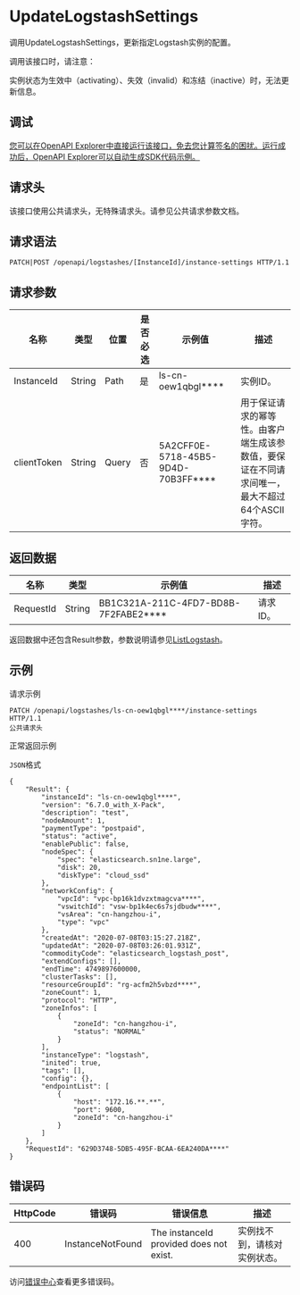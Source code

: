 # UpdateLogstashSettings

调用UpdateLogstashSettings，更新指定Logstash实例的配置。

调用该接口时，请注意：

实例状态为生效中（activating）、失效（invalid）和冻结（inactive）时，无法更新信息。

## 调试

[您可以在OpenAPI Explorer中直接运行该接口，免去您计算签名的困扰。运行成功后，OpenAPI Explorer可以自动生成SDK代码示例。](https://api.aliyun.com/#product=elasticsearch&api=UpdateLogstashSettings&type=ROA&version=2017-06-13)

## 请求头

该接口使用公共请求头，无特殊请求头。请参见公共请求参数文档。

## 请求语法

```
PATCH|POST /openapi/logstashes/[InstanceId]/instance-settings HTTP/1.1
```

## 请求参数

|名称|类型|位置|是否必选|示例值|描述|
|--|--|--|----|---|--|
|InstanceId|String|Path|是|ls-cn-oew1qbgl\*\*\*\*|实例ID。 |
|clientToken|String|Query|否|5A2CFF0E-5718-45B5-9D4D-70B3FF\*\*\*\*|用于保证请求的幂等性。由客户端生成该参数值，要保证在不同请求间唯一，最大不超过64个ASCII字符。 |

## 返回数据

|名称|类型|示例值|描述|
|--|--|---|--|
|RequestId|String|BB1C321A-211C-4FD7-BD8B-7F2FABE2\*\*\*\*|请求ID。 |

返回数据中还包含Result参数，参数说明请参见[ListLogstash](~~160534~~)。

## 示例

请求示例

```
PATCH /openapi/logstashes/ls-cn-oew1qbgl****/instance-settings HTTP/1.1
公共请求头
```

正常返回示例

`JSON`格式

```
{
	"Result": {
		"instanceId": "ls-cn-oew1qbgl****",
		"version": "6.7.0_with_X-Pack",
		"description": "test",
		"nodeAmount": 1,
		"paymentType": "postpaid",
		"status": "active",
		"enablePublic": false,
		"nodeSpec": {
			"spec": "elasticsearch.sn1ne.large",
			"disk": 20,
			"diskType": "cloud_ssd"
		},
		"networkConfig": {
			"vpcId": "vpc-bp16k1dvzxtmagcva****",
			"vswitchId": "vsw-bp1k4ec6s7sjdbudw****",
			"vsArea": "cn-hangzhou-i",
			"type": "vpc"
		},
		"createdAt": "2020-07-08T03:15:27.218Z",
		"updatedAt": "2020-07-08T03:26:01.931Z",
		"commodityCode": "elasticsearch_logstash_post",
		"extendConfigs": [],
		"endTime": 4749897600000,
		"clusterTasks": [],
		"resourceGroupId": "rg-acfm2h5vbzd****",
		"zoneCount": 1,
		"protocol": "HTTP",
		"zoneInfos": [
			{
				"zoneId": "cn-hangzhou-i",
				"status": "NORMAL"
			}
		],
		"instanceType": "logstash",
		"inited": true,
		"tags": [],
		"config": {},
		"endpointList": [
			{
				"host": "172.16.**.**",
				"port": 9600,
				"zoneId": "cn-hangzhou-i"
			}
		]
	},
	"RequestId": "629D3748-5DB5-495F-BCAA-6EA240DA****"
}
```

## 错误码

|HttpCode|错误码|错误信息|描述|
|--------|---|----|--|
|400|InstanceNotFound|The instanceId provided does not exist.|实例找不到，请核对实例状态。|

访问[错误中心](https://error-center.aliyun.com/status/product/elasticsearch)查看更多错误码。

